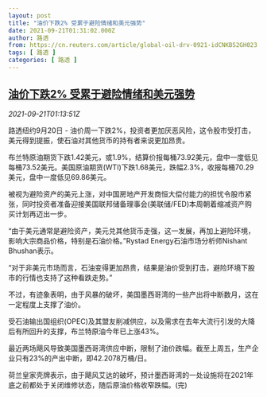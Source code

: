 ```yaml
---
layout: post
title: "油价下跌2% 受累于避险情绪和美元强势"
date: 2021-09-21T01:31:02.000Z
author: 路透
from: https://cn.reuters.com/article/global-oil-drv-0921-idCNKBS2GH023
tags: [ 路透 ]
categories: [ 路透 ]
---
```

<!--1632187862000-->
[油价下跌2% 受累于避险情绪和美元强势](https://cn.reuters.com/article/global-oil-drv-0921-idCNKBS2GH023)
------

<div>
<div><i>2021-09-21T01:13:51Z</i></div><p>路透纽约9月20日 - 油价周一下跌2%，投资者更加厌恶风险，这令股市受打击，美元得到提振，使石油对其他货币的持有者来说更加昂贵。</p><p>布兰特原油期货下跌1.42美元，或1.9%，结算价报每桶73.92美元，盘中一度低见每桶73.52美元。美国原油期货(WTI)下跌1.68美元，跌幅2.3%，收报每桶70.29美元，盘中一度低见69.86美元。</p><p>被视为避险资产的美元上涨，对中国房地产开发商恒大偿付能力的担忧令股市紧张，同时投资者准备迎接美国联邦储备理事会(美联储/FED)本周朝着缩减资产购买计划再迈出一步。</p><p>“由于美元通常是避险资产，美元兑其他货币走强，这一发展，再加上避险环境，影响大宗商品价格，特别是石油价格。”Rystad Energy石油市场分析师Nishant Bhushan表示。</p><p>“对于非美元市场而言，石油变得更加昂贵，结果是油价受到打击，避险环境下股市的行情也支持了这种看跌走势。”</p><p>不过，有迹象表明，由于风暴的破坏，美国墨西哥湾的一些产出将中断数月，这在一定程度上支撑了油价。</p><p>受石油输出国组织(OPEC)及其盟友削减供应，以及需求在去年大流行引发的大降后有所回升的支撑，布兰特原油今年已上涨43%。</p><p>最近两场飓风导致美国墨西哥湾供应中断，限制了油价跌幅。截至上周五，生产企业只有23%的产出中断，即42.2078万桶/日。</p><p>荷兰皇家壳牌表示，由于飓风艾达的破坏，预计墨西哥湾的一处设施将在2021年底之前都处于关闭维修状态，随后原油价格收窄跌幅。(完)</p>
</div>
